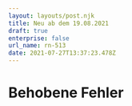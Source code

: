 ```yaml
---
layout: layouts/post.njk
title: Neu ab dem 19.08.2021
draft: true
enterprise: false
url_name: rn-513
date: 2021-07-27T13:37:23.478Z
---
```

# Behobene Fehler